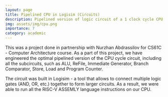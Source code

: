 ```yaml
---
layout: page
title: Pipelined CPU in Logisim (Circuits)
description: Pipelined version of logic circuit of a 1 clock cycle CPU
img: assets/img/cpu.png
importance: 7
category: academic
---
```

This was a project done in partnership with Nurzhan Abdrassilov for CS61C - Computer Architecture course. As a part of this project, we have engineered the optimal pipelined version of the CPU cycle circuit, including all the subcircuits, such as ALU, ReFile, Immediate Generator, Branch Comparator, Store, Load and Program Counter. 

The circuit was built in Logisim - a tool that allows to connect multiple logic gates (AND, OR, etc.) together to form larger circuits. As a result, we were able to run all the RISC-V ASSEMLY language instructions on our CPU. 